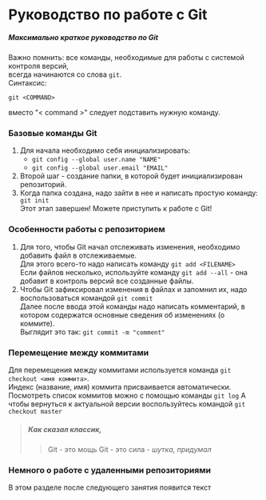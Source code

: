 # Руководство по работе с Git
##### Максимально краткое руководство по Git
Важно помнить: все команды, необходимые для работы с системой контроля версий, \
всегда начинаются со слова ```git```. \
Синтаксис:
```
git <COMMAND>
``` 
вместо "< command >" следует подставить нужную команду.

### Базовые команды Git
1. Для начала необходимо себя инициализировать:
   * ```git config --global user.name "NAME"```
   * ```git config --global user.email "EMAIL"```
2. Второй шаг - создание папки, в которой будет инициализирован репозиторий.
3. Когда папка создана, надо зайти в нее и написать простую команду:
   ``` git init``` \
Этот этап завершен! Можете приступить к работе с Git!
### Особенности работы с репозиторием
1. Для того, чтобы Git начал отслеживать изменения, необходимо добавить файл в отслеживаемые.  
   Для этого всего-то надо написать команду ```git add <FILENAME>```  
   Если файлов несколько, используйте команду ```git add --all``` - она добавит в контроль версий все созданные файлы.  
2. Чтобы Git зафиксировал изменения в файлах и запомнил их, надо воспользоваться командой ```git commit```  
   Далее после ввода этой команды надо написать комментарий, в котором содержатся основные сведения об изменениях (о коммите).  
   Выглядит это так: ```git commit -m "comment"```

### Перемещение между коммитами
Для перемещения между коммитами используется команда ```git checkout <имя коммита>```.  
Индекс (название, имя) коммита присваивается автоматически.  
Посмотреть список коммитов можно с помощью команды ```git log```
А чтобы вернуться к актуальной версии воспользуйтесь командой ```git checkout master```
> ##### Как сказал классик,
>> Git - это мощь
>> Git - это сила
> *- шутка, придумал*

### Немного о работе с удаленными репозиториями
В этом разделе после следующего занятия появится текст